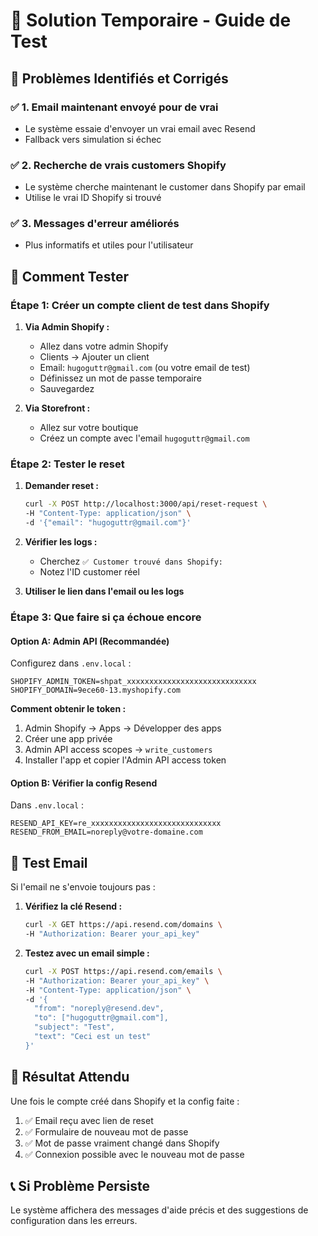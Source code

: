 # 🔧 Solution Temporaire - Guide de Test

## 🎯 Problèmes Identifiés et Corrigés

### ✅ 1. Email maintenant envoyé pour de vrai
- Le système essaie d'envoyer un vrai email avec Resend
- Fallback vers simulation si échec

### ✅ 2. Recherche de vrais customers Shopify
- Le système cherche maintenant le customer dans Shopify par email
- Utilise le vrai ID Shopify si trouvé

### ✅ 3. Messages d'erreur améliorés
- Plus informatifs et utiles pour l'utilisateur

## 🧪 Comment Tester

### Étape 1: Créer un compte client de test dans Shopify

1. **Via Admin Shopify :**
   - Allez dans votre admin Shopify
   - Clients → Ajouter un client
   - Email: `hugoguttr@gmail.com` (ou votre email de test)
   - Définissez un mot de passe temporaire
   - Sauvegardez

2. **Via Storefront :**
   - Allez sur votre boutique
   - Créez un compte avec l'email `hugoguttr@gmail.com`

### Étape 2: Tester le reset

1. **Demander reset :**
   ```bash
   curl -X POST http://localhost:3000/api/reset-request \
   -H "Content-Type: application/json" \
   -d '{"email": "hugoguttr@gmail.com"}'
   ```

2. **Vérifier les logs :**
   - Cherchez `✅ Customer trouvé dans Shopify:`
   - Notez l'ID customer réel

3. **Utiliser le lien dans l'email ou les logs**

### Étape 3: Que faire si ça échoue encore

#### Option A: Admin API (Recommandée)
Configurez dans `.env.local` :
```env
SHOPIFY_ADMIN_TOKEN=shpat_xxxxxxxxxxxxxxxxxxxxxxxxxxxxx
SHOPIFY_DOMAIN=9ece60-13.myshopify.com
```

**Comment obtenir le token :**
1. Admin Shopify → Apps → Développer des apps
2. Créer une app privée
3. Admin API access scopes → `write_customers`
4. Installer l'app et copier l'Admin API access token

#### Option B: Vérifier la config Resend
Dans `.env.local` :
```env
RESEND_API_KEY=re_xxxxxxxxxxxxxxxxxxxxxxxxxxxxx
RESEND_FROM_EMAIL=noreply@votre-domaine.com
```

## 📧 Test Email

Si l'email ne s'envoie toujours pas :

1. **Vérifiez la clé Resend :**
   ```bash
   curl -X GET https://api.resend.com/domains \
   -H "Authorization: Bearer your_api_key"
   ```

2. **Testez avec un email simple :**
   ```bash
   curl -X POST https://api.resend.com/emails \
   -H "Authorization: Bearer your_api_key" \
   -H "Content-Type: application/json" \
   -d '{
     "from": "noreply@resend.dev",
     "to": ["hugoguttr@gmail.com"],
     "subject": "Test",
     "text": "Ceci est un test"
   }'
   ```

## 🚀 Résultat Attendu

Une fois le compte créé dans Shopify et la config faite :

1. ✅ Email reçu avec lien de reset
2. ✅ Formulaire de nouveau mot de passe
3. ✅ Mot de passe vraiment changé dans Shopify
4. ✅ Connexion possible avec le nouveau mot de passe

## 📞 Si Problème Persiste

Le système affichera des messages d'aide précis et des suggestions de configuration dans les erreurs.
